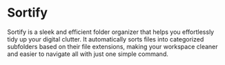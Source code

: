 # Sortify
Sortify is a sleek and efficient folder organizer that helps you effortlessly tidy up your digital clutter. It automatically sorts files into categorized subfolders based on their file extensions, making your workspace cleaner and easier to navigate all with just one simple command.
